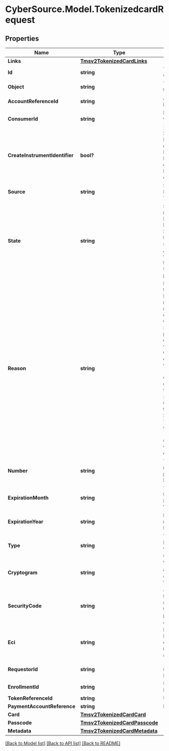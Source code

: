 # CyberSource.Model.TokenizedcardRequest
## Properties

Name | Type | Description | Notes
------------ | ------------- | ------------- | -------------
**Links** | [**Tmsv2TokenizedCardLinks**](Tmsv2TokenizedCardLinks.md) |  | [optional] 
**Id** | **string** | The Id of the Tokenized Card.  | [optional] 
**Object** | **string** | The type. Possible Values: - tokenizedCard  | [optional] 
**AccountReferenceId** | **string** | An identifier provided by the issuer for the account.  | [optional] 
**ConsumerId** | **string** | Identifier of the consumer within the wallet. Maximum 24 characters for VTS. | [optional] 
**CreateInstrumentIdentifier** | **bool?** | Specifies whether the InstrumentId should be created (true) or not (false). Possible Values: - &#x60;true&#x60;: The InstrumentId should be created. - &#x60;false&#x60;: The InstrumentId should be created.  | [optional] 
**Source** | **string** | Source of the card details. Possible Values: - ONFILE - TOKEN - ISSUER  | [optional] 
**State** | **string** | State of the network token or network token provision. Possible Values:   ACTIVE : Network token is active.   SUSPENDED : Network token is suspended. This state can change back to ACTIVE.   DELETED : This is a final state for a network token instance.   UNPROVISIONED : A previous network token.  | [optional] 
**Reason** | **string** | Issuers state for the network token Possible Values: - INVALID_REQUEST : The network token provision request contained invalid data. - CARD_VERIFICATION_FAILED : The network token provision request contained data that could not be verified. - CARD_NOT_ELIGIBLE : Card can currently not be used with issuer for tokenization. - CARD_NOT_ALLOWED : Card can currently not be used with card association for tokenization. - DECLINED : Card can currently not be used with issuer for tokenization. - SERVICE_UNAVAILABLE : The network token service was unavailable or timed out. - SYSTEM_ERROR : An unexpected error occurred with network token service, check configuration.  | [optional] 
**Number** | **string** | The token requestor&#39;s network token for the provided PAN and consumer Id, if available.  | [optional] 
**ExpirationMonth** | **string** | Two-digit month in which the network token expires. Format: &#x60;MM&#x60;. Possible Values: &#x60;01&#x60; through &#x60;12&#x60;.  | [optional] 
**ExpirationYear** | **string** | Four-digit year in which the network token expires. Format: &#x60;YYYY&#x60;.  | [optional] 
**Type** | **string** | The type of card (Card Network). Possible Values: - visa - mastercard - americanexpress  | [optional] 
**Cryptogram** | **string** | Value generated by the card association to be used alongside the network token for processing a payment.  | [optional] 
**SecurityCode** | **string** | 4-digit number generated by the card association to be used alogside the network token for processing a payment. Only supported for Amex and SCOF.  | [optional] 
**Eci** | **string** | Raw Electronic Commerce Indicator provided by the card association with the result of the cardholder authentication.  | [optional] 
**RequestorId** | **string** | 11-digit identifier that uniquely identifies the Token Requestor.  | [optional] 
**EnrollmentId** | **string** | Unique id to identify this PAN/ enrollment.  | [optional] 
**TokenReferenceId** | **string** | Unique ID for netwrok token.  | [optional] 
**PaymentAccountReference** | **string** | Payment account reference.  | [optional] 
**Card** | [**Tmsv2TokenizedCardCard**](Tmsv2TokenizedCardCard.md) |  | [optional] 
**Passcode** | [**Tmsv2TokenizedCardPasscode**](Tmsv2TokenizedCardPasscode.md) |  | [optional] 
**Metadata** | [**Tmsv2TokenizedCardMetadata**](Tmsv2TokenizedCardMetadata.md) |  | [optional] 

[[Back to Model list]](../README.md#documentation-for-models) [[Back to API list]](../README.md#documentation-for-api-endpoints) [[Back to README]](../README.md)

